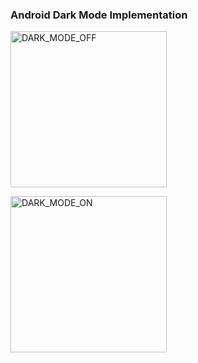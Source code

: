 ### Android Dark Mode Implementation

<img src="https://raw.githubusercontent.com/bakode/android-dark-mode/master/art/102697345_3589762854373816_3044106314469424077_n.jpg" alt="DARK_MODE_OFF" width="250"/>
</p>

<img src="https://raw.githubusercontent.com/bakode/android-dark-mode/master/art/83323514_3589762617707173_4559522245478985579_n.jpg" alt="DARK_MODE_ON" width="250"/>
</p>

